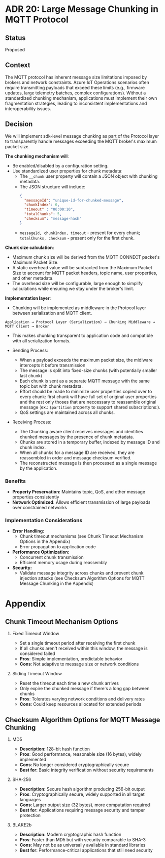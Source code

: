 ﻿# ADR 20: Large Message Chunking in MQTT Protocol

## Status
Proposed

## Context
The MQTT protocol has inherent message size limitations imposed by brokers and network constraints. Azure IoT Operations scenarios often require transmitting payloads that exceed these limits (e.g., firmware updates, large telemetry batches, complex configurations). Without a standardized chunking mechanism, applications must implement their own fragmentation strategies, leading to inconsistent implementations and interoperability issues.

## Decision
We will implement sdk-level message chunking as part of the Protocol layer to transparently handle messages exceeding the MQTT broker's maximum packet size.

**The chunking mechanism will**:
- Be enabled/disabled by a configuration setting.
- Use standardized user properties for chunk metadata:
   - The `__chunk` user property will contain a JSON object with chunking metadata.
   - The JSON structure will include:
     ```json
     {
       "messageId": "unique-id-for-chunked-message",
       "chunkIndex": 0,
       "timeout" : "00:00:10",
       "totalChunks": 5,
       "checksum": "message-hash"
     }
     ```
   - `messageId, chunkIndex, timeout` - present for every chunk; `totalChunks, checksum` - present only for the first chunk.

**Chunk size calculation**:
- Maximum chunk size will be derived from the MQTT CONNECT packet's Maximum Packet Size.
- A static overhead value will be subtracted from the Maximum Packet Size to account for MQTT packet headers, topic name, user properties, and other metadata.
- The overhead size will be configurable, large enough to simplify calculations while ensuring we stay under the broker's limit.

**Implementation layer**:
- Chunking will be implemented as middleware in the Protocol layer between serialization and MQTT client.
 ```
 Application → Protocol Layer (Serialization) → Chunking Middleware → MQTT Client → Broker
 ```
- This makes chunking transparent to application code and compatible with all serialization formats.

- Sending Process:
  - When a payload exceeds the maximum packet size, the midlware intercepts it before transmission
  - The message is split into fixed-size chunks (with potentially smaller last chunk)
  - Each chunk is sent as a separate MQTT message with the same topic but with chunk metadata.
  - Effort should be made to minimize user properties copied over to every chunk: first chunk will have full set of original user properties and the rest only thoses that are neccessary to reassamble original message (ex.: ```$partition``` property to support shared subscriptions:).
  - QoS settings are maintained across all chunks.
- Receiving Process:
  - The Chunking aware client receives messages and identifies chunked messages by the presence of chunk metadata.
  - Chunks are stored in a temporary buffer, indexed by message ID and chunk index.
  - When all chunks for a message ID are received, they are reassembled in order and message checksum verified.
  - The reconstructed message is then processed as a single message by the application.

### Benefits
- **Property Preservation:** Maintains topic, QoS, and other message properties consistently
- **Network Optimized:** Allows efficient transmission of large payloads over constrained networks

### Implementation Considerations
- **Error Handling:**
  - Chunk timeout mechanisms (see Chunk Timeout Mechanism Options in the Appendix)
  - Error propagation to application code
- **Performance Optimization:**
  - Concurrent chunk transmission
  - Efficient memory usage during reassembly
- **Security:**
  - Validate message integrity across chunks and prevent chunk injection attacks (see Checksum Algorithm Options for MQTT Message Chunking in the Appendix)

# Appendix

## Chunk Timeout Mechanism Options

1. Fixed Timeout Window
   - Set a single timeout period after receiving the first chunk
   - If all chunks aren't received within this window, the message is considered failed
   - **Pros**: Simple implementation, predictable behavior
   - **Cons**: Not adaptive to message size or network conditions

2. Sliding Timeout Window
   - Reset the timeout each time a new chunk arrives
   - Only expire the chunked message if there's a long gap between chunks
   - **Pros**: Tolerates varying network conditions and delivery rates
   - **Cons**: Could keep resources allocated for extended periods

## Checksum Algorithm Options for MQTT Message Chunking

1. MD5
   - **Description**: 128-bit hash function
   - **Pros**: Good performance, reasonable size (16 bytes), widely implemented
   - **Cons**: No longer considered cryptographically secure
   - **Best for**: Basic integrity verification without security requirements

2. SHA-256
   - **Description**: Secure hash algorithm producing 256-bit output
   - **Pros**: Cryptographically secure, widely supported in all target languages
   - **Cons**: Larger output size (32 bytes), more computation required
   - **Best for**: Applications requiring message security and tamper protection

3. BLAKE2b
   - **Description**: Modern cryptographic hash function
   - **Pros**: Faster than MD5 but with security comparable to SHA-3
   - **Cons**: May not be as universally available in standard libraries
   - **Best for**: Performance-critical applications that still need security
